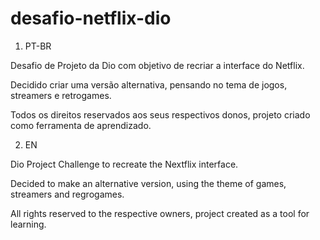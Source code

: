 # desafio-netflix-dio

1. PT-BR

Desafio de Projeto da Dio com objetivo de recriar a interface do Netflix.

Decidido criar uma versão alternativa, pensando no tema de jogos, streamers e retrogames.

Todos os direitos reservados aos seus respectivos donos, projeto criado como ferramenta de aprendizado.

2. EN

Dio Project Challenge to recreate the Nextflix interface.

Decided to make an alternative version, using the theme of games, streamers and regrogames.

All rights reserved to the respective owners, project created as a tool for learning.

